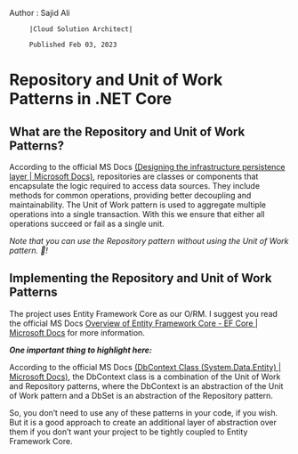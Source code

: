 Author : Sajid Ali 

         |Cloud Solution Architect|
         
         Published Feb 03, 2023
  

# Repository and Unit of Work Patterns in .NET Core

## What are the Repository and Unit of Work Patterns?

<!--
  <<< Author notes: Start of the course >>>
  Include start button, a note about Actions minutes,
  and tell the learner why they should take the course.
  Each step should be wrapped in <details>/<summary>, with an `id` set.
  The start <details> should have `open` as well.
  Do not use quotes on the <details> tag attributes.
-->

<!--step0-->

According to the official MS Docs [(Designing the infrastructure persistence layer | Microsoft Docs)](https://learn.microsoft.com/en-us/dotnet/architecture/microservices/microservice-ddd-cqrs-patterns/infrastructure-persistence-layer-design), repositories are classes or components that encapsulate the logic required to access data sources. They include methods for common operations, providing better decoupling and maintainability.
The Unit of Work pattern is used to aggregate multiple operations into a single transaction. With this we ensure that either all operations succeed or fail as a single unit.

_Note that you can use the Repository pattern without using the Unit of Work pattern. :tada:!_



## Implementing the Repository and Unit of Work Patterns
<!--
  <<< Author notes: Start of the course >>>
  Include start button, a note about Actions minutes,
  and tell the learner why they should take the course.
  Each step should be wrapped in <details>/<summary>, with an `id` set.
  The start <details> should have `open` as well.
  Do not use quotes on the <details> tag attributes.
-->

<!--step0-->

The project uses Entity Framework Core as our O/RM. I suggest you read the official MS Docs [Overview of Entity Framework Core - EF Core | Microsoft Docs](https://learn.microsoft.com/en-us/ef/core/) for more information.

<b><i>One important thing to highlight here:</i></b>
  
According to the official MS Docs [(DbContext Class (System.Data.Entity) | Microsoft Docs)](https://learn.microsoft.com/en-us/dotnet/api/system.data.entity.dbcontext?view=entity-framework-6.2.0), the DbContext class is a combination of the Unit of Work and Repository patterns, where the DbContext is an abstraction of the Unit of Work pattern and a DbSet is an abstraction of the Repository pattern.

So, you don’t need to use any of these patterns in your code, if you wish. But it is a good approach to create an additional layer of abstraction over them if you don’t want your project to be tightly coupled to Entity Framework Core.


